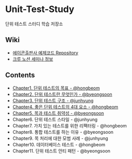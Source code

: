 # Unit-Test-Study
단위 테스트 스터디 학습 저장소

## Wiki

- [에이콘출판사 예제코드 Repository](https://github.com/AcornPublishing/unit-testing)
- [크루 노션 세미나 정보](https://byeongsoon.notion.site/Unit-Test-a610f8bc5e884e2693dd5fb692abe55b)

## Contents

- [Chapter1. 단위 테스트의 목표 - @hongbeom](https://byeongsoon.notion.site/1-37ac4c706b9c447589c0927eb71a806d)
- [Chapter2. 단위 테스트란 무엇인가 - @byeongsoon](https://byeongsoon.notion.site/2-6e6577c5a10d4ff9bc813d2029a1867a)
- [Chapter3. 단위 테스트 구조 - @junhyung](https://byeongsoon.notion.site/3-c5b8980badcf4f4eaaf299c44bed5260)
- [Chapter4. 좋은 단위 테스트의 4대 요소 - @hongbeom](https://www.notion.so/byeongsoon/4-4-6966add41e7c427fbf6fcf980420dc5c)
- [Chapter5. 목과 테스트 취약성 - @byeongsoon](https://byeongsoon.notion.site/5-95390ace8bc04bc384e7f1ce75baee12)
- Chapter6. 단위 테스트 스타일 - @junhyung
- Chapter7. 가치 있는 테스트를 위한 리팩터링 - @hongbeom
- Chapter8. 통합 테스트를 하는 이유 - @byeongsoon
- Chapter9. 목 처리에 대한 모범 사례 - @junhyung
- Chapter10. 데이터베이스 테스트 - @hongbeom
- Chapter11. 단위 테스트 안티 패턴 - @byeongsoon
